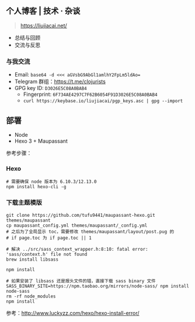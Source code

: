 ## 个人博客 | 技术 · 杂谈

> https://liujiacai.net/

- 总结与回顾
- 交流与反思

### 与我交流

- Email: `base64 -d <<< aGVsbG9AbGl1amlhY2FpLm5ldAo=`
- Telegram 群组：https://t.me/clojurists
- GPG key ID: `D3026E5C08A0BAB4`
  - Fingerprint: `6F734AE4297C7F62B6054F91D3026E5C08A0BAB4`
  - `curl https://keybase.io/liujiacai/pgp_keys.asc | gpg --import`

## 部署

- Node
- Hexo 3 + Maupassant

参考步骤：

### Hexo
```
# 需要确保 node 版本为 6.10.3/12.13.0
npm install hexo-cli -g
```

### 下载主题模版
```
git clone https://github.com/tufu9441/maupassant-hexo.git themes/maupassant
cp maupassant_config.yml themes/maupassant/_config.yml
# 之后为了全局显示 toc，需要修改 themes/maupassant/layout/post.pug 的
# if page.toc 为 if page.toc || 1

# 解决 ../src/sass_context_wrapper.h:8:10: fatal error: 'sass/context.h' file not found
brew install libsass

npm install

# 如果安装了 libsass 还是报头文件的错，直接下载 sass binary 文件
SASS_BINARY_SITE=https://npm.taobao.org/mirrors/node-sass/ npm install node-sass
rm -rf node_modules
npm install
```
参考：http://www.luckyzz.com/hexo/hexo-install-error/
